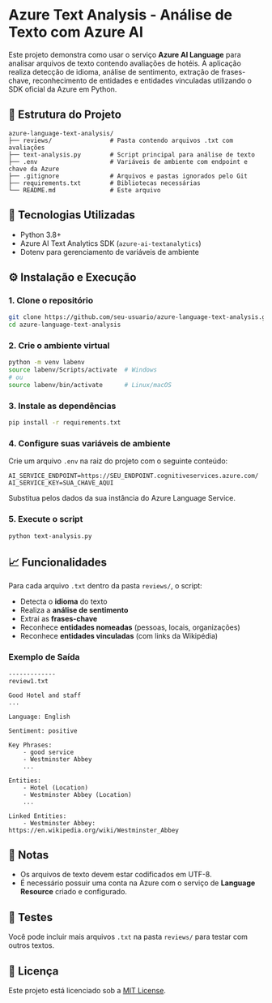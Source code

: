 # Azure Text Analysis - Análise de Texto com Azure AI

Este projeto demonstra como usar o serviço **Azure AI Language** para analisar arquivos de texto contendo avaliações de hotéis. A aplicação realiza detecção de idioma, análise de sentimento, extração de frases-chave, reconhecimento de entidades e entidades vinculadas utilizando o SDK oficial da Azure em Python.

## 📂 Estrutura do Projeto

```
azure-language-text-analysis/
├── reviews/                # Pasta contendo arquivos .txt com avaliações
├── text-analysis.py        # Script principal para análise de texto
├── .env                    # Variáveis de ambiente com endpoint e chave da Azure
├── .gitignore              # Arquivos e pastas ignorados pelo Git
├── requirements.txt        # Bibliotecas necessárias
└── README.md               # Este arquivo
```

## 🚀 Tecnologias Utilizadas

- Python 3.8+
- Azure AI Text Analytics SDK (`azure-ai-textanalytics`)
- Dotenv para gerenciamento de variáveis de ambiente

## ⚙️ Instalação e Execução

### 1. Clone o repositório

```bash
git clone https://github.com/seu-usuario/azure-language-text-analysis.git
cd azure-language-text-analysis
```

### 2. Crie o ambiente virtual

```bash
python -m venv labenv
source labenv/Scripts/activate  # Windows
# ou
source labenv/bin/activate      # Linux/macOS
```

### 3. Instale as dependências

```bash
pip install -r requirements.txt
```

### 4. Configure suas variáveis de ambiente

Crie um arquivo `.env` na raiz do projeto com o seguinte conteúdo:

```env
AI_SERVICE_ENDPOINT=https://SEU_ENDPOINT.cognitiveservices.azure.com/
AI_SERVICE_KEY=SUA_CHAVE_AQUI
```

Substitua pelos dados da sua instância do Azure Language Service.

### 5. Execute o script

```bash
python text-analysis.py
```

## 📈 Funcionalidades

Para cada arquivo `.txt` dentro da pasta `reviews/`, o script:

- Detecta o **idioma** do texto
- Realiza a **análise de sentimento**
- Extrai as **frases-chave**
- Reconhece **entidades nomeadas** (pessoas, locais, organizações)
- Reconhece **entidades vinculadas** (com links da Wikipédia)

### Exemplo de Saída

```text
-------------
review1.txt

Good Hotel and staff
...

Language: English

Sentiment: positive

Key Phrases:
    - good service
    - Westminster Abbey
    ...

Entities:
    - Hotel (Location)
    - Westminster Abbey (Location)
    ...

Linked Entities:
    - Westminster Abbey: https://en.wikipedia.org/wiki/Westminster_Abbey
```

## 📌 Notas

- Os arquivos de texto devem estar codificados em UTF-8.
- É necessário possuir uma conta na Azure com o serviço de **Language Resource** criado e configurado.

## 🧪 Testes

Você pode incluir mais arquivos `.txt` na pasta `reviews/` para testar com outros textos.

## 📝 Licença

Este projeto está licenciado sob a [MIT License](LICENSE).
